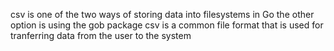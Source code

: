 csv is one of the two ways of storing data into filesystems in Go
the other option is using the gob package
csv is a common file format that is used for tranferring data from the user to the system

